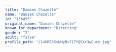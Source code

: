 ```yaml
---
title: "Damien Chazelle"
name: "Damien Chazelle"
id: "136495"
original_name: "Damien Chazelle"
known_for_department: "Directing"
gender: "2"
adult: "false"
profile_path: "/14kRZ3XxNMyBv717YQSXr3wCucy.jpg"
---
```

